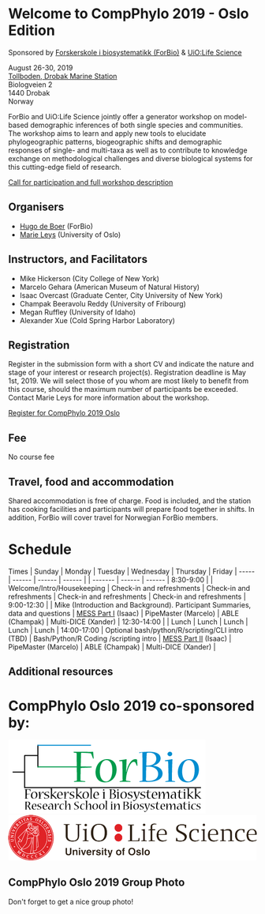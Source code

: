 # Welcome to CompPhylo 2019 - Oslo Edition

Sponsored by [Forskerskole i biosystematikk (ForBio)](https://www.forbio.uio.no/) & [UiO:Life Science](https://www.uio.no/english/research/strategic-research-areas/life-science/)  

August 26-30, 2019  
[Tollboden, Drobak Marine Station](https://goo.gl/maps/6UamJ4Bnog92)  
Biologveien 2  
1440 Drobak  
Norway  

ForBio and UiO:Life Science jointly offer a generator workshop on model-based 
demographic inferences of both single species and communities. The workshop 
aims to learn and apply new tools to elucidate phylogeographic patterns, 
biogeographic shifts and demographic responses of single- and multi-taxa as well 
as to contribute to knowledge exchange on methodological challenges and diverse 
biological systems for this cutting-edge field of research.

[Call for participation and full workshop description](https://www.forbio.uio.no/events/courses/2019/Phylogeography)

## Organisers
  - [Hugo de Boer](hugo.deboer@nhm.uio.no) (ForBio)
  - [Marie Leys](marie.leys@ibv.uio.no) (University of Oslo)

## Instructors, and Facilitators
  - Mike Hickerson (City College of New York)
  - Marcelo Gehara (American Museum of Natural History)
  - Isaac Overcast (Graduate Center, City University of New York)
  - Champak Beeravolu Reddy (University of Fribourg)
  - Megan Ruffley (University of Idaho)
  - Alexander Xue (Cold Spring Harbor Laboratory)

## Registration

Register in the submission form with a short CV and indicate the nature and 
stage of your interest or research project(s). Registration deadline is May 
1st, 2019. We will select those of you whom are most likely to benefit from 
this course, should the maximum number of participants be exceeded. Contact 
Marie Leys for more information about the workshop.

[Register for CompPhylo 2019 Oslo](https://skjema.uio.no/109922)

## Fee
No course fee

## Travel, food and accommodation
Shared accommodation is free of charge. Food is included, and the station 
has cooking facilities and participants will prepare food together in shifts. 
In addition, ForBio will cover travel for Norwegian ForBio members.

# Schedule

Times            | Sunday | Monday | Tuesday | Wednesday | Thursday | Friday |
-----            | ------ | ------ | ------ | | ------- | ------ | ------ |
8:30-9:00       | | Welcome/Intro/Housekeeping | Check-in and refreshments | Check-in and refreshments | Check-in and refreshments | Check-in and refreshments |
9:00-12:30      | | Mike (Introduction and Background). Participant Summaries, data and questions  | [MESS Part I](MESS_files/MESS_PartI.md) (Isaac) | PipeMaster (Marcelo) | ABLE (Champak) | Multi-DICE (Xander) |
12:30-14:00 | | Lunch | Lunch | Lunch | Lunch | Lunch |
14:00-17:00 | Optional bash/python/R/scripting/CLI intro (TBD) | Bash/Python/R Coding /scripting intro | [MESS Part II](MESS_files/MESS_PartII.md) (Isaac) | PipeMaster (Marcelo) | ABLE (Champak) | Multi-DICE (Xander) |

## Additional resources

# CompPhylo Oslo 2019 co-sponsored by:

![ForBio](images/ForBio.png)
![UiO:Life Science](images/UiO.png)

## CompPhylo Oslo 2019 Group Photo

Don't forget to get a nice group photo!
